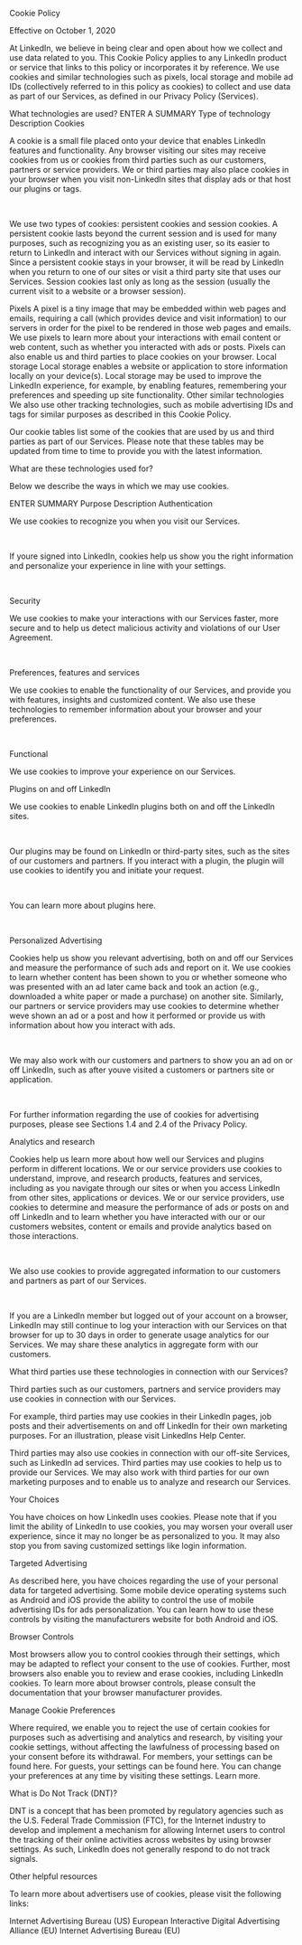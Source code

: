 Cookie Policy

Effective on October 1, 2020

At LinkedIn, we believe in being clear and open about how we collect and use data related to you. This Cookie Policy applies to any LinkedIn product or service that links to this policy or incorporates it by reference. We use cookies and similar technologies such as pixels, local storage and mobile ad IDs (collectively referred to in this policy as cookies) to collect and use data as part of our Services, as defined in our Privacy Policy (Services).

What technologies are used?
ENTER A SUMMARY
Type of technology	Description
Cookies	

A cookie is a small file placed onto your device that enables LinkedIn features and functionality. Any browser visiting our sites may receive cookies from us or cookies from third parties such as our customers, partners or service providers. We or third parties may also place cookies in your browser when you visit non-LinkedIn sites that display ads or that host our plugins or tags.

 

We use two types of cookies: persistent cookies and session cookies. A persistent cookie lasts beyond the current session and is used for many purposes, such as recognizing you as an existing user, so its easier to return to LinkedIn and interact with our Services without signing in again. Since a persistent cookie stays in your browser, it will be read by LinkedIn when you return to one of our sites or visit a third party site that uses our Services. Session cookies last only as long as the session (usually the current visit to a website or a browser session).


Pixels	A pixel is a tiny image that may be embedded within web pages and emails, requiring a call (which provides device and visit information) to our servers in order for the pixel to be rendered in those web pages and emails. We use pixels to learn more about your interactions with email content or web content, such as whether you interacted with ads or posts. Pixels can also enable us and third parties to place cookies on your browser.
Local storage	Local storage enables a website or application to store information locally on your device(s). Local storage may be used to improve the LinkedIn experience, for example, by enabling features, remembering your preferences and speeding up site functionality.
Other similar technologies	We also use other tracking technologies, such as mobile advertising IDs and tags for similar purposes as described in this Cookie Policy.




Our cookie tables list some of the cookies that are used by us and third parties as part of our Services. Please note that these tables may be updated from time to time to provide you with the latest information.

What are these technologies used for?

Below we describe the ways in which we may use cookies.

ENTER SUMMARY
Purpose	Description
Authentication	

We use cookies to recognize you when you visit our Services.

 

If youre signed into LinkedIn, cookies help us show you the right information and personalize your experience in line with your settings.

 


Security	

We use cookies to make your interactions with our Services faster, more secure and to help us detect malicious activity and violations of our User Agreement.

 


Preferences, features and services	

We use cookies to enable the functionality of our Services, and provide you with features, insights and customized content. We also use these technologies to remember information about your browser and your preferences.

 


Functional	

We use cookies to improve your experience on our Services.


Plugins on and off LinkedIn	

We use cookies to enable LinkedIn plugins both on and off the LinkedIn sites.

 

Our plugins may be found on LinkedIn or third-party sites, such as the sites of our customers and partners. If you interact with a plugin, the plugin will use cookies to identify you and initiate your request.

 

You can learn more about plugins here.

 


Personalized Advertising	

Cookies help us show you relevant advertising, both on and off our Services and measure the performance of such ads and report on it. We use cookies to learn whether content has been shown to you or whether someone who was presented with an ad later came back and took an action (e.g., downloaded a white paper or made a purchase) on another site. Similarly, our partners or service providers may use cookies to determine whether weve shown an ad or a post and how it performed or provide us with information about how you interact with ads.

 

We may also work with our customers and partners to show you an ad on or off LinkedIn, such as after youve visited a customers or partners site or application.

 

For further information regarding the use of cookies for advertising purposes, please see Sections 1.4 and 2.4 of the Privacy Policy.


Analytics and research	

Cookies help us learn more about how well our Services and plugins perform in different locations. We or our service providers use cookies to understand, improve, and research products, features and services, including as you navigate through our sites or when you access LinkedIn from other sites, applications or devices. We or our service providers, use cookies to determine and measure the performance of ads or posts on and off LinkedIn and to learn whether you have interacted with our or our customers websites, content or emails and provide analytics based on those interactions.

 

We also use cookies to provide aggregated information to our customers and partners as part of our Services.

 

If you are a LinkedIn member but logged out of your account on a browser, LinkedIn may still continue to log your interaction with our Services on that browser for up to 30 days in order to generate usage analytics for our Services. We may share these analytics in aggregate form with our customers.




What third parties use these technologies in connection with our Services?

Third parties such as our customers, partners and service providers may use cookies in connection with our Services.

For example, third parties may use cookies in their LinkedIn pages, job posts and their advertisements on and off LinkedIn for their own marketing purposes. For an illustration, please visit LinkedIns Help Center.

Third parties may also use cookies in connection with our off-site Services, such as LinkedIn ad services. Third parties may use cookies to help us to provide our Services. We may also work with third parties for our own marketing purposes and to enable us to analyze and research our Services.

Your Choices

You have choices on how LinkedIn uses cookies. Please note that if you limit the ability of LinkedIn to use cookies, you may worsen your overall user experience, since it may no longer be as personalized to you. It may also stop you from saving customized settings like login information.

Targeted Advertising

As described here, you have choices regarding the use of your personal data for targeted advertising. Some mobile device operating systems such as Android and iOS provide the ability to control the use of mobile advertising IDs for ads personalization. You can learn how to use these controls by visiting the manufacturers website for both Android and iOS.

Browser Controls

Most browsers allow you to control cookies through their settings, which may be adapted to reflect your consent to the use of cookies. Further, most browsers also enable you to review and erase cookies, including LinkedIn cookies. To learn more about browser controls, please consult the documentation that your browser manufacturer provides.

Manage Cookie Preferences

Where required, we enable you to reject the use of certain cookies for purposes such as advertising and analytics and research, by visiting your cookie settings, without affecting the lawfulness of processing based on your consent before its withdrawal. For members, your settings can be found here. For guests, your settings can be found here. You can change your preferences at any time by visiting these settings. Learn more.

What is Do Not Track (DNT)?

DNT is a concept that has been promoted by regulatory agencies such as the U.S. Federal Trade Commission (FTC), for the Internet industry to develop and implement a mechanism for allowing Internet users to control the tracking of their online activities across websites by using browser settings. As such, LinkedIn does not generally respond to do not track signals.

Other helpful resources

To learn more about advertisers use of cookies, please visit the following links:

Internet Advertising Bureau (US)
European Interactive Digital Advertising Alliance (EU)
Internet Advertising Bureau (EU)